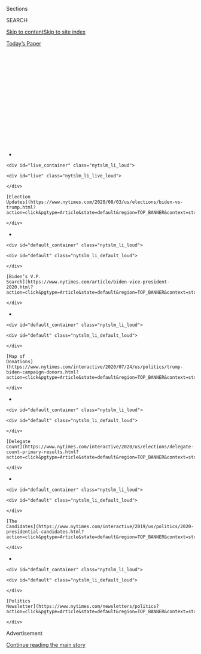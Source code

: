 <div id="app">

<div>

<div>

<div>

<div class="NYTAppHideMasthead css-1q2w90k e1suatyy0">

<div class="section css-ui9rw0 e1suatyy2">

<div class="css-eph4ug er09x8g0">

<div class="css-6n7j50">

</div>

<span class="css-1dv1kvn">Sections</span>

<div class="css-10488qs">

<span class="css-1dv1kvn">SEARCH</span>

</div>

[Skip to content](#site-content)[Skip to site
index](#site-index)

</div>

<div class="css-10698na e1huz5gh0">

</div>

</div>

<div id="masthead-bar-one" class="section hasLinks css-15hmgas e1csuq9d3">

<div class="css-uqyvli e1csuq9d0">

</div>

<div class="css-1uqjmks e1csuq9d1">

</div>

<div class="css-9e9ivx">

[](https://myaccount.nytimes.com/auth/login?response_type=cookie&client_id=vi)

</div>

<div class="css-1bvtpon e1csuq9d2">

[Today’s
Paper](https://www.nytimes.com/section/todayspaper)

</div>

</div>

</div>

</div>

<div data-aria-hidden="false">

<div id="site-content" data-role="main">

<div>

<div class="css-1aor85t" style="opacity:0.000000001;z-index:-1;visibility:hidden">

<div class="css-1hqnpie">

<div class="css-epjblv">

<span class="css-17xtcya">[The
Upshot](/section/upshot)</span><span class="css-x15j1o">|</span><span class="css-fwqvlz">In
Poll, Trump Falls Far Behind Biden in Six Key Battleground
States</span>

</div>

<div class="css-k008qs">

<div class="css-1iwv8en">

<span class="css-18z7m18"></span>

<div>

</div>

</div>

<span class="css-1n6z4y">https://nyti.ms/2CCmZhz</span>

<div class="css-1705lsu">

<div class="css-4xjgmj">

<div class="css-4skfbu" data-role="toolbar" data-aria-label="Social Media Share buttons, Save button, and Comments Panel with current comment count" data-testid="share-tools">

  - 
  - 
  - 
  - 
    
    <div class="css-6n7j50">
    
    </div>

  - 
  - 

</div>

</div>

</div>

</div>

</div>

</div>

<div id="NYT_TOP_BANNER_REGION" class="css-13pd83m">

<div>

<div id="styln-elections-notifications-menu" class="section interactive-content interactive-size-medium css-1edisqu">

<div class="css-17ih8de interactive-body">

<div class="nytslm_innerContainer" data-aria-live="polite">

<div class="nytslm_title">

</div>

  - 
    
    <div id="live_container" class="nytslm_li_loud">
    
    <div id="live" class="nytslm_li_live_loud">
    
    </div>
    
    [Election
    Updates](https://www.nytimes.com/2020/08/03/us/elections/biden-vs-trump.html?action=click&pgtype=Article&state=default&region=TOP_BANNER&context=storylines_menu)
    
    </div>

  - 
    
    <div id="default_container" class="nytslm_li_loud">
    
    <div id="default" class="nytslm_li_default_loud">
    
    </div>
    
    [Biden’s V.P.
    Search](https://www.nytimes.com/article/biden-vice-president-2020.html?action=click&pgtype=Article&state=default&region=TOP_BANNER&context=storylines_menu)
    
    </div>

  - 
    
    <div id="default_container" class="nytslm_li_loud">
    
    <div id="default" class="nytslm_li_default_loud">
    
    </div>
    
    [Map of
    Donations](https://www.nytimes.com/interactive/2020/07/24/us/politics/trump-biden-campaign-donors.html?action=click&pgtype=Article&state=default&region=TOP_BANNER&context=storylines_menu)
    
    </div>

  - 
    
    <div id="default_container" class="nytslm_li_loud">
    
    <div id="default" class="nytslm_li_default_loud">
    
    </div>
    
    [Delegate
    Count](https://www.nytimes.com/interactive/2020/us/elections/delegate-count-primary-results.html?action=click&pgtype=Article&state=default&region=TOP_BANNER&context=storylines_menu)
    
    </div>

  - 
    
    <div id="default_container" class="nytslm_li_loud">
    
    <div id="default" class="nytslm_li_default_loud">
    
    </div>
    
    [The
    Candidates](https://www.nytimes.com/interactive/2019/us/politics/2020-presidential-candidates.html?action=click&pgtype=Article&state=default&region=TOP_BANNER&context=storylines_menu)
    
    </div>

  - 
    
    <div id="default_container" class="nytslm_li_loud">
    
    <div id="default" class="nytslm_li_default_loud">
    
    </div>
    
    [Politics
    Newsletter](https://www.nytimes.com/newsletters/politics?action=click&pgtype=Article&state=default&region=TOP_BANNER&context=storylines_menu)
    
    </div>

</div>

</div>

</div>

</div>

</div>

<div id="top-wrapper" class="css-1sy8kpn">

<div id="top-slug" class="css-l9onyx">

Advertisement

</div>

[Continue reading the main
story](#after-top)

<div class="ad top-wrapper" style="text-align:center;height:100%;display:block;min-height:250px">

<div id="top" class="place-ad" data-position="top" data-size-key="top">

</div>

</div>

<div id="after-top">

</div>

</div>

<div>

<div class="css-v5btjw etb61u70">

<div class="css-h03alg etb61u71">

Upshot

</div>

</div>

<div id="sponsor-wrapper" class="css-1hyfx7x">

<div id="sponsor-slug" class="css-19vbshk">

Supported by

</div>

[Continue reading the main
story](#after-sponsor)

<div id="sponsor" class="ad sponsor-wrapper" style="text-align:center;height:100%;display:block">

</div>

<div id="after-sponsor">

</div>

</div>

<div class="css-186x18t">

</div>

<div class="css-1vkm6nb ehdk2mb0">

# In Poll, Trump Falls Far Behind Biden in Six Key Battleground States

</div>

Dwindling white support for the president leads to a deficit of at least
six points in each state.

<div class="css-18e8msd">

<div class="css-vp77d3 epjyd6m0">

<div class="css-hus3qt ey68jwv0" data-aria-hidden="true">

[![Nate
Cohn](https://static01.nyt.com/images/2018/06/13/multimedia/author-nate-cohn/author-nate-cohn-thumbLarge.jpg
"Nate Cohn")](https://www.nytimes.com/by/nate-cohn)

</div>

<div class="css-1baulvz">

By [<span class="css-1baulvz last-byline" itemprop="name">Nate
Cohn</span>](https://www.nytimes.com/by/nate-cohn)

</div>

</div>

  - 
    
    <div class="css-ld3wwf e16638kd2">
    
    Published June 25, 2020Updated July 20,
    2020
    
    </div>

  - 
    
    <div class="css-4xjgmj">
    
    <div class="css-pvvomx" data-role="toolbar" data-aria-label="Social Media Share buttons, Save button, and Comments Panel with current comment count" data-testid="share-tools">
    
      - 
      - 
      - 
      - 
        
        <div class="css-6n7j50">
        
        </div>
    
      - 
      - 
    
    </div>
    
    </div>

</div>

</div>

<div class="section meteredContent css-1r7ky0e" name="articleBody" itemprop="articleBody">

<div id="battleground-topline-table" class="section interactive-content interactive-size-scoop css-jme28f" data-id="100000007206380">

<div class="css-17ih8de interactive-body" data-sourceid="100000007206380">

<div class="g-story g-freebird g-max-limit" data-preview-slug="2020-06-15-siena-poll-wave-1">

<div id="topline-table" class="g-asset g-graphic" style="max-width: 600px">

<div data-role="img">

<div class="g-topline-table g-chart-container state">

<div class="g-banner-section">

###### NYT Upshot/  
Siena College poll

<div class="g-headshots-cont">

<div class="g-headshot-group biden-headshot-group">

![](https://static01.nyt.com/newsgraphics/2020/06/15/siena-poll-wave-1/1099537c29f271db65813de9ab77ed10211d2920/headshots/biden-new.png)

</div>

<div class="g-headshot-group trump-headshot-group">

![](https://static01.nyt.com/newsgraphics/2020/06/15/siena-poll-wave-1/1099537c29f271db65813de9ab77ed10211d2920/headshots/trump-new.png)

</div>

</div>

</div>

#### <span class="g-biden">Joe Biden</span> holds a strong lead among registered voters in six battleground states carried by <span class="g-trump">Donald Trump</span> in 2016.

<table>
<colgroup>
<col style="width: 33%" />
<col style="width: 33%" />
<col style="width: 33%" />
</colgroup>
<thead>
<tr class="header">
<th></th>
<th>2016 Result</th>
<th>NYT/Siena<br />
June 2020</th>
</tr>
</thead>
<tbody>
<tr class="odd">
<td>Michigan <span class="g-n">(n=610)</span></td>
<td><span class="g-poll-leader-margin">&lt;1</span> <span class="g-poll-leader-name">Trump</span></td>
<td><span class="g-poll-leader-margin">+11</span> <span class="g-poll-leader-name">Biden</span>
<div class="g-levels">
47-36
</div></td>
</tr>
<tr class="even">
<td>Wisconsin <span class="g-n">(655)</span></td>
<td><span class="g-poll-leader-margin">&lt;1</span> <span class="g-poll-leader-name">Trump</span></td>
<td><span class="g-poll-leader-margin">+11</span> <span class="g-poll-leader-name">Biden</span>
<div class="g-levels">
49-38
</div></td>
</tr>
<tr class="odd">
<td>Pennsylvania <span class="g-n">(651)</span></td>
<td><span class="g-poll-leader-margin">&lt;1</span> <span class="g-poll-leader-name">Trump</span></td>
<td><span class="g-poll-leader-margin">+10</span> <span class="g-poll-leader-name">Biden</span>
<div class="g-levels">
50-40
</div></td>
</tr>
<tr class="even">
<td>Florida <span class="g-n">(651)</span></td>
<td><span class="g-poll-leader-margin">+1</span> <span class="g-poll-leader-name">Trump</span></td>
<td><span class="g-poll-leader-margin">+6</span> <span class="g-poll-leader-name">Biden</span>
<div class="g-levels">
47-41
</div></td>
</tr>
<tr class="odd">
<td>Arizona <span class="g-n">(650)</span></td>
<td><span class="g-poll-leader-margin">+4</span> <span class="g-poll-leader-name">Trump</span></td>
<td><span class="g-poll-leader-margin">+7</span> <span class="g-poll-leader-name">Biden</span>
<div class="g-levels">
48-41
</div></td>
</tr>
<tr class="even">
<td>North Carolina <span class="g-n">(653)</span></td>
<td><span class="g-poll-leader-margin">+4</span> <span class="g-poll-leader-name">Trump</span></td>
<td><span class="g-poll-leader-margin">+9</span> <span class="g-poll-leader-name">Biden</span>
<div class="g-levels">
49-40
</div></td>
</tr>
</tbody>
</table>

<div class="g-poll-note">

Based on a New York Times/Siena College poll of 3,870 registered voters
from June 8 to June 18.

</div>

</div>

</div>

</div>

</div>

</div>

</div>

<div class="css-1fanzo5 StoryBodyCompanionColumn">

<div class="css-53u6y8">

[President
Trump](https://www.nytimes.com/interactive/2020/us/elections/donald-trump.html)
has lost significant ground in the six battleground states that clinched
his Electoral College victory in 2016, according to New York Times/Siena
College surveys, with Joseph R.
[Biden](https://www.nytimes.com/2020/07/03/upshot/joe-biden-voters-coronavirus.html)
Jr. opening double-digit leads in Michigan,
[Pennsylvania](https://www.nytimes.com/2020/07/02/us/politics/pennsylvania-trump-biden.html)
and Wisconsin.

[Mr.
Trump’s](https://www.nytimes.com/2020/07/02/us/politics/pennsylvania-trump-biden.html)
once-commanding [advantage among white
voters](https://www.nytimes.com/2020/06/29/us/politics/trump-swing-voters.html)
has nearly vanished, a development that would all but preclude the
president’s re-election if it persisted. Mr. Biden now has a 21-point
lead among white college graduates, and the president is losing among
white voters in the three Northern battleground states — not by much,
but he won them by nearly 10 points in 2016.

Four years ago, Mr. Trump’s strength in the disproportionately white
working-class battleground states allowed him to win the Electoral
College while losing the popular vote. The surveys indicate that the
president continues to fare better in these relatively white
battleground states than he does nationwide.

A separate Times/Siena survey released on Wednesday found Mr. Biden
leading by [14 points
nationwide](https://www.nytimes.com/2020/06/24/us/politics/trump-biden-poll-nyt-upshot-siena-college.html),
50 percent to 36 percent.

</div>

</div>

<div class="css-1fanzo5 StoryBodyCompanionColumn">

<div class="css-53u6y8">

Mr. Biden would win the presidency with at least 333 electoral votes,
far more than the 270 needed, if he won all six of the states surveyed
and held those won by Hillary Clinton four years ago. Most combinations
of any three of the six states — which also include Florida, Arizona and
North Carolina — would suffice.

With a little more than four months to go until the election, there is
still time for the president’s political standing to recover, just as it
did on so many occasions four years ago. He maintains a substantial
advantage on the economy, which could become an even more central issue
in what has already been a volatile election cycle. And many of the
undecided voters in these states lean Republican, and may end up
returning to their party’s nominee.

But for now, the findings confirm that the president’s political
standing has deteriorated sharply since October, when Times/Siena polls
found Mr. Biden ahead by just two percentage points across the same six
states (the average gap is now nine points). Since then, the nation has
faced a series of crises that would pose a grave political challenge to
any president seeking re-election. The
[polls](https://www.nytimes.com/2020/07/20/upshot/biden-trump-poll.html)
suggest that battleground-state voters believe the president has
struggled to meet the moment.

Over all, 42 percent of voters in the battleground states approve of how
Mr. Trump is handling his job as president, while 54 percent disapprove.

</div>

</div>

<div class="css-1fanzo5 StoryBodyCompanionColumn">

<div class="css-53u6y8">

These six​ states — with their mix of major cities, old industrial hubs,
growing suburbs, and even farmland — together deliver a grim judgment of
Mr. Trump on recent issues that have shaken American life. His handling
of the pandemic and the protests after the death of George Floyd help
explain his erosion across both old and new
battlegrounds.

</div>

</div>

<div id="battleground-issues" class="section interactive-content interactive-size-scoop css-bvtwvj" data-id="100000007206520">

<div class="css-17ih8de interactive-body" data-sourceid="100000007206520">

<div class="g-story g-freebird g-max-limit" data-preview-slug="2020-06-15-siena-poll-wave-1">

<div id="issues-chart" class="g-asset g-graphic" style="max-width: 600px">

<div data-role="img">

<div class="g-topline-table g-chart-container g-issues">

#### President Trump has the most support among voters in dealing with the economy, the least on issues connected to race.

###### Battleground voters who approve of Trump’s handling of ...

<table>
<colgroup>
<col style="width: 50%" />
<col style="width: 50%" />
</colgroup>
<tbody>
<tr class="odd">
<td>The economy</td>
<td><div class="g-bar-group">
<div class="g-bar" style="width: 100%">

</div>
<div class="g-bar-label" style="right: 0%">
56%
</div>
</div></td>
</tr>
<tr class="even">
<td>Coronavirus</td>
<td><div class="g-bar-group">
<div class="g-bar" style="width: 74.2222685742248%">

</div>
<div class="g-bar-label" style="right: 25.7777314257752%">
41%
</div>
</div></td>
</tr>
<tr class="odd">
<td>Criminal justice</td>
<td><div class="g-bar-group">
<div class="g-bar" style="width: 72.77952882885359%">

</div>
<div class="g-bar-label" style="right: 27.220471171146414%">
40%
</div>
</div></td>
</tr>
<tr class="even">
<td>Race relations</td>
<td><div class="g-bar-group">
<div class="g-bar" style="width: 60.774069511599734%">

</div>
<div class="g-bar-label" style="right: 39.225930488400266%">
34%
</div>
</div></td>
</tr>
<tr class="odd">
<td>Floyd protests</td>
<td><div class="g-bar-group">
<div class="g-bar" style="width: 55.37750396076264%">

</div>
<div class="g-bar-label" style="right: 44.62249603923736%">
31%
</div>
</div></td>
</tr>
</tbody>
</table>

<div class="g-poll-note">

Based on a New York Times/Siena College poll of 3,870 registered voters
from June 8 to June 18.

</div>

</div>

</div>

</div>

</div>

</div>

</div>

<div class="css-1fanzo5 StoryBodyCompanionColumn">

<div class="css-53u6y8">

Allan Larson, 83, a recently retired mechanical engineer in Apache
Junction, Ariz., began to regret his vote for the president shortly
after he took office — he said Mr. Trump tried to do away with too many
things President Obama had done, and kept firing good people — but his
handling of the pandemic solidified his
views.

<div id="NYT_MAIN_CONTENT_1_REGION" class="css-9tf9ac">

<div>

<div id="styln-nfldraft-updates-block" class="section interactive-content interactive-size-medium css-1ftcdic">

<div class="css-17ih8de interactive-body">

<div id="styln-briefing-block" data-asset-id="">

<div class="briefing-block-header-section">

# [Latest Updates: 2020 Election](https://www.nytimes.com/2020/08/03/us/elections/biden-vs-trump.html?action=click&pgtype=Article&state=default&region=MAIN_CONTENT_1&context=storylines_live_updates)

<div class="briefing-block-ts">

Updated 2020-08-03T23:41:33.919Z

</div>

</div>

  - [Trump assails mail-in voting anew, citing delays in declaring a
    winner in a New York congressional
    primary.](https://www.nytimes.com/2020/08/03/us/elections/biden-vs-trump.html?action=click&pgtype=Article&state=default&region=MAIN_CONTENT_1&context=storylines_live_updates#link-6494b448)
  - [Obama issues his first slate of 2020
    endorsements.](https://www.nytimes.com/2020/08/03/us/elections/biden-vs-trump.html?action=click&pgtype=Article&state=default&region=MAIN_CONTENT_1&context=storylines_live_updates#link-3de249e6)
  - [On the left and the right, Tuesday’s primary contests have party
    leaders paying
    attention.](https://www.nytimes.com/2020/08/03/us/elections/biden-vs-trump.html?action=click&pgtype=Article&state=default&region=MAIN_CONTENT_1&context=storylines_live_updates#link-2340e8b5)

<div class="briefing-block-footer">

<div class="briefing-block-footer-meta">

[See more
updates](https://www.nytimes.com/2020/08/03/us/elections/biden-vs-trump.html?action=click&pgtype=Article&state=default&region=MAIN_CONTENT_1&context=storylines_live_updates)

</div>

</div>

</div>

</div>

</div>

</div>

</div>

“He’s not doing anything about this here virus,” said Mr. Larson, who
plans to vote for Mr. Biden. “Just the way he’s running things, I don’t
think he’s doing the job he should do.”

On these recent issues, voter disapproval reflects more than just
general dissatisfaction with the state of the country. It seems to
reflect deeper disagreement with the president’s prioritization of the
economy over stopping the spread of coronavirus, and with his focus on
law and order over criminal justice.

A majority of voters, 63 percent, say they would rather back a
presidential candidate who focuses on the cause of protests, even when
the protests go too far, while just 31 percent say they would prefer to
support a candidate who says we need to be tough on demonstrations that
go too far.

Despite double-digit unemployment, 55 percent of voters in these six
states say the federal government’s priority should be to limit the
spread of the coronavirus, even if it hurts the economy, while just 35
percent say the federal government’s priority should be to restart the
economy. Even the newly unemployed, who would seem to have the most to
gain from a reopened economy, say stopping the coronavirus should be the
government’s priority.

A high-profile
[clash](https://www.nytimes.com/2020/05/31/us/politics/michigan-trump-election.html)
with Gov. Gretchen Whitmer of Michigan encapsulates the president’s
challenge. Mr. Trump sided with protesters who opposed her stay-at-home
orders, but voters in the state oppose the protests against social
distancing restrictions by 57 percent to 37 percent.

</div>

</div>

<div class="css-1fanzo5 StoryBodyCompanionColumn">

<div class="css-53u6y8">

As of now, 59 percent of voters in Michigan disapprove of Mr. Trump’s
handling of the coronavirus, the highest level of disapproval in any
battleground state polled. And nearly 40 percent of registered voters
there, including 11 percent of Republicans, say he has treated their
state worse than others in response to the
pandemic.

</div>

</div>

<div id="battleground-michigan" class="section interactive-content interactive-size-scoop css-bvtwvj" data-id="100000007206518">

<div class="css-17ih8de interactive-body" data-sourceid="100000007206518">

<div class="g-story g-freebird g-max-limit" data-preview-slug="2020-06-15-siena-poll-wave-1">

<div id="michigan-trump" class="g-asset g-graphic" style="max-width: 600px">

<div data-role="img">

<div class="g-topline-table g-chart-container g-michigan">

#### Voters in Michigan were much more likely to say that they thought President Trump treated their state unfairly in responding to the coronavirus.

###### Voters who say Trump treated their state worse than most:

<table>
<colgroup>
<col style="width: 50%" />
<col style="width: 50%" />
</colgroup>
<tbody>
<tr class="odd">
<td><span class="g-nyt-label-1">Arizona</span></td>
<td><div class="g-bar-group">
<div class="g-bar" style="width: 18.587761609913052%">

</div>
<div class="g-bar-label" style="right: 81.41223839008694%">
7%
</div>
</div></td>
</tr>
<tr class="even">
<td><span class="g-nyt-label-1">Florida</span></td>
<td><div class="g-bar-group">
<div class="g-bar" style="width: 21.120567993322233%">

</div>
<div class="g-bar-label" style="right: 78.87943200667777%">
8%
</div>
</div></td>
</tr>
<tr class="odd">
<td><span class="g-nyt-label-1">Michigan</span></td>
<td><div class="g-bar-group">
<div class="g-bar" style="width: 100%">

</div>
<div class="g-bar-label" style="right: 0%">
37%
</div>
</div></td>
</tr>
<tr class="even">
<td><span class="g-nyt-label-1">North Carolina</span></td>
<td><div class="g-bar-group">
<div class="g-bar" style="width: 38.20019826326635%">

</div>
<div class="g-bar-label" style="right: 61.79980173673365%">
14%
</div>
</div></td>
</tr>
<tr class="odd">
<td><span class="g-nyt-label-1">Pennsylvania</span></td>
<td><div class="g-bar-group">
<div class="g-bar" style="width: 34.711227444542%">

</div>
<div class="g-bar-label" style="right: 65.288772555458%">
13%
</div>
</div></td>
</tr>
<tr class="even">
<td><span class="g-nyt-label-1">Wisconsin</span></td>
<td><div class="g-bar-group">
<div class="g-bar" style="width: 27.131054975759156%">

</div>
<div class="g-bar-label" style="right: 72.86894502424084%">
10%
</div>
</div></td>
</tr>
</tbody>
</table>

<div class="g-poll-note">

Based on a New York Times/Siena College poll of 3,870 registered voters
from June 8 to June 18.

</div>

</div>

</div>

</div>

</div>

</div>

</div>

<div class="css-1fanzo5 StoryBodyCompanionColumn">

<div class="css-53u6y8">

Mr. Trump’s ratings are healthier on the kinds of issues that might have
dominated the election season under more ordinary circumstances. His 56
percent approval rating on the economy, versus 40 percent who
disapprove, is nearly the opposite of his overall job approval rating.
Battleground voters say by a double-digit margin that he would do a
better job on the issue than Mr. Biden, and they also prefer Mr. Trump
to handle relations with China.

There is still time for memories to fade or for the national debate to
return to more favorable turf for the president.

Joe Cook, a 35-year-old bakery manager in Orlando, Fla., voted for Mr.
Trump in 2016 and disapproves of how he has handled the coronavirus
outbreak. He said Mr. Trump shouldn’t have let the economy be shut down
during the pandemic, and should have cracked down on rioters.

Nevertheless, he will stick with Mr. Trump because he has run on lower
taxes and less regulation. “The less government in my life, the better,”
Mr. Cook said.

For now, though, the president’s coalition has suffered serious
defections, eroding the familiar demographic divides of recent
elections.

</div>

</div>

<div class="css-1fanzo5 StoryBodyCompanionColumn">

<div class="css-53u6y8">

Mr. Trump retains the support of 86 percent of respondents who said they
voted for him in 2016, down from 92 percent in October.

Mr. Biden, by contrast, has emerged from a contested primary with a
unified Democratic coalition. He wins 93 percent of the voters who
backed Mrs. Clinton four years ago, as well as 92 percent of
self-identified Democrats. Mr. Biden also enjoys a significant advantage
among those who voted for neither Mr. Trump nor Mrs. Clinton in 2016. He
has a 35-point lead among battleground voters who said they backed a
minor-party candidate or wrote in another.

Together, these shifts give Mr. Biden a six-point lead among voters who
participated in the 2016 election, according to voter-file records. The
same voters said they backed Mr. Trump over Mrs. Clinton in 2016 by 2.5
percentage points, slightly better for Mr. Trump than the actual result
of the six states, offering a level of validity to the survey’s
findings. Mr. Biden also has a 17-point lead among registered voters who
did not vote in the 2016 race.

Mr. Trump’s edge among white voters has dwindled despite national
attention to the kind of racial issues that many analysts believed
propelled his strength among white voters in the first place. If
attitudes about race were vital to Mr. Trump’s appeal with white voters,
then a foundation of his strength has been badly shaken.

[National polls
suggest](https://www.nytimes.com/interactive/2020/06/10/upshot/black-lives-matter-attitudes.html)
that the Black Lives Matter movement has become significantly more
popular since the 2016 election. The Times/Siena polls find that white
voters in the battleground states support the recent protests and agree
with the movement’s major complaints about the criminal justice system,
including that the death of Mr. Floyd is part of a broader pattern of
excessive police violence, and that the criminal justice system is
biased against African-Americans. They disapprove of how the president
is handling both the recent protests and race relations more generally.

Mr. Biden’s gains among white voters have been largest among the young
and college-educated white voters likeliest to back the protesters’
views on racial issues.

Over all in the six states, Mr. Biden holds a 55-34 lead among white
voters with at least a four-year college degree, an 11-point gain from
October. White voters under age 35 now back Mr. Biden by a margin of 50
percent to 31 percent, up from an all-but-tied race in October.

</div>

</div>

<div class="css-1fanzo5 StoryBodyCompanionColumn">

<div class="css-53u6y8">

White voters with more conservative attitudes on racial issues appear to
have soured on Mr. Trump in recent months, and yet they have not
embraced Mr.
Biden.

</div>

</div>

<div id="battleground-crosstabs" class="section interactive-content interactive-size-scoop css-bvtwvj" data-id="100000007206511">

<div class="css-17ih8de interactive-body" data-sourceid="100000007206511">

<div class="g-story g-freebird g-max-limit" data-preview-slug="2020-06-15-siena-poll-wave-1">

<div id="subgroup-table" class="g-asset g-graphic" style="max-width: 600px">

<div data-role="img">

<div class="g-topline-table g-chart-container demos">

#### Biden’s standing in battleground states represents a major shift in support from 2016 with nearly every group of voters.

<table>
<colgroup>
<col style="width: 20%" />
<col style="width: 20%" />
<col style="width: 20%" />
<col style="width: 20%" />
<col style="width: 20%" />
</colgroup>
<thead>
<tr class="header">
<th></th>
<th>Polls<br />
in 2016</th>
<th>NYT/Siena<br />
Oct. 2019</th>
<th>NYT/Siena<br />
June 2020</th>
<th>Change from 2019 NYT poll</th>
</tr>
</thead>
<tbody>
<tr class="odd">
<td>All reg. voters <span class="g-n">(n=3,870)</span></td>
<td><span class="g-poll-leader-margin">&lt;1</span> <span class="g-poll-leader-name">Clinton</span></td>
<td><span class="g-poll-leader-margin">+2</span> <span class="g-poll-leader-name">Biden</span></td>
<td><span class="g-poll-leader-margin">+9</span> <span class="g-poll-leader-name">Biden</span></td>
<td><div class="g-arrow-cont">
<div class="g-zero-marker" style="left: 92.59259259259258%;">

</div>
<div class="g-arrow" style="left: 65.77777777777779%; width: 26.814814814814795%; ">

</div>
<div class="g-endpoint-label g-arrow-label" style="right: 36.222222222222214%; ">
+7
</div>
</div></td>
</tr>
</tbody>
</table>

###### gender

<table>
<colgroup>
<col style="width: 20%" />
<col style="width: 20%" />
<col style="width: 20%" />
<col style="width: 20%" />
<col style="width: 20%" />
</colgroup>
<tbody>
<tr class="odd">
<td>Male <span class="g-n">(n=1,772)</span></td>
<td><span class="g-poll-leader-margin">+8</span> <span class="g-poll-leader-name">Trump</span></td>
<td><span class="g-poll-leader-margin">+12</span> <span class="g-poll-leader-name">Trump</span></td>
<td><span class="g-poll-leader-margin">+2</span> <span class="g-poll-leader-name">Trump</span></td>
<td><div class="g-arrow-cont">
<div class="g-zero-marker" style="left: 92.59259259259258%;">

</div>
<div class="g-arrow" style="left: 57.274622222222234%; width: 35.31797037037035%; ">

</div>
<div class="g-endpoint-label g-arrow-label" style="right: 44.725377777777766%; ">
+10
</div>
</div></td>
</tr>
<tr class="even">
<td>Female <span class="g-n">(2,098)</span></td>
<td><span class="g-poll-leader-margin">+8</span> <span class="g-poll-leader-name">Clinton</span></td>
<td><span class="g-poll-leader-margin">+13</span> <span class="g-poll-leader-name">Biden</span></td>
<td><span class="g-poll-leader-margin">+19</span> <span class="g-poll-leader-name">Biden</span></td>
<td><div class="g-arrow-cont">
<div class="g-zero-marker" style="left: 92.59259259259258%;">

</div>
<div class="g-arrow" style="left: 71.73895925925922%; width: 20.853633333333363%; ">

</div>
<div class="g-endpoint-label g-arrow-label" style="right: 30.261040740740782%; ">
+6
</div>
</div></td>
</tr>
</tbody>
</table>

###### Race and education

<table>
<colgroup>
<col style="width: 20%" />
<col style="width: 20%" />
<col style="width: 20%" />
<col style="width: 20%" />
<col style="width: 20%" />
</colgroup>
<tbody>
<tr class="odd">
<td>White <span class="g-n">(n=2,718)</span></td>
<td><span class="g-poll-leader-margin">+15</span> <span class="g-poll-leader-name">Trump</span></td>
<td><span class="g-poll-leader-margin">+12</span> <span class="g-poll-leader-name">Trump</span></td>
<td><span class="g-poll-leader-margin">+4</span> <span class="g-poll-leader-name">Trump</span></td>
<td><div class="g-arrow-cont">
<div class="g-zero-marker" style="left: 92.59259259259258%;">

</div>
<div class="g-arrow" style="left: 62.22222222222226%; width: 30.370370370370324%; ">

</div>
<div class="g-endpoint-label g-arrow-label" style="right: 39.77777777777774%; ">
+8
</div>
</div></td>
</tr>
<tr class="even">
<td>White, college <span class="g-n">(1,228)</span></td>
<td><span class="g-poll-leader-margin">+6</span> <span class="g-poll-leader-name">Clinton</span></td>
<td><span class="g-poll-leader-margin">+10</span> <span class="g-poll-leader-name">Biden</span></td>
<td><span class="g-poll-leader-margin">+21</span> <span class="g-poll-leader-name">Biden</span></td>
<td><div class="g-arrow-cont">
<div class="g-zero-marker" style="left: 92.59259259259258%;">

</div>
<div class="g-arrow" style="left: 50.92592592592591%; width: 41.66666666666667%; ">

</div>
<div class="g-endpoint-label g-arrow-label" style="right: 51.07407407407409%; ">
+11
</div>
</div></td>
</tr>
<tr class="odd">
<td>White, no coll. <span class="g-n">(1,472)</span></td>
<td><span class="g-poll-leader-margin">+26</span> <span class="g-poll-leader-name">Trump</span></td>
<td><span class="g-poll-leader-margin">+24</span> <span class="g-poll-leader-name">Trump</span></td>
<td><span class="g-poll-leader-margin">+16</span> <span class="g-poll-leader-name">Trump</span></td>
<td><div class="g-arrow-cont">
<div class="g-zero-marker" style="left: 92.59259259259258%;">

</div>
<div class="g-arrow" style="left: 63.481481481481495%; width: 29.111111111111086%; ">

</div>
<div class="g-endpoint-label g-arrow-label" style="right: 38.518518518518505%; ">
+8
</div>
</div></td>
</tr>
<tr class="even">
<td>Black <span class="g-n">(382)</span></td>
<td><span class="g-poll-leader-margin">+79</span> <span class="g-poll-leader-name">Clinton</span></td>
<td><span class="g-poll-leader-margin">+74</span> <span class="g-poll-leader-name">Biden</span></td>
<td><span class="g-poll-leader-margin">+76</span> <span class="g-poll-leader-name">Biden</span></td>
<td><div class="g-arrow-cont">
<div class="g-zero-marker" style="left: 92.59259259259258%;">

</div>
<div class="g-arrow" style="left: 84.07407407407406%; width: 8.518518518518519%; ">

</div>
<div class="g-endpoint-label g-arrow-label" style="right: 17.925925925925938%; ">
+2
</div>
</div></td>
</tr>
<tr class="odd">
<td>Hispanic <span class="g-n">(376)</span></td>
<td><span class="g-poll-leader-margin">+36</span> <span class="g-poll-leader-name">Clinton</span></td>
<td><span class="g-poll-leader-margin">+35</span> <span class="g-poll-leader-name">Biden</span></td>
<td><span class="g-poll-leader-margin">+36</span> <span class="g-poll-leader-name">Biden</span></td>
<td><div class="g-arrow-cont">
<div class="g-zero-marker" style="left: 92.59259259259258%;">

</div>
<div class="g-arrow" style="left: 88.65832222222222%; width: 3.9342703703703563%; ">

</div>
<div class="g-endpoint-label g-arrow-label" style="right: 13.341677777777775%; ">
+1
</div>
</div></td>
</tr>
</tbody>
</table>

###### age

<table>
<colgroup>
<col style="width: 20%" />
<col style="width: 20%" />
<col style="width: 20%" />
<col style="width: 20%" />
<col style="width: 20%" />
</colgroup>
<tbody>
<tr class="odd">
<td>18 to 29 <span class="g-n">(n=616)</span></td>
<td><span class="g-poll-leader-margin">+21</span> <span class="g-poll-leader-name">Clinton</span></td>
<td><span class="g-poll-leader-margin">+17</span> <span class="g-poll-leader-name">Biden</span></td>
<td><span class="g-poll-leader-margin">+38</span> <span class="g-poll-leader-name">Biden</span></td>
<td><div class="g-arrow-cont">
<div class="g-zero-marker" style="left: 92.59259259259258%;">

</div>
<div class="g-arrow" style="left: 15.817962962962975%; width: 76.7746296296296%; ">

</div>
<div class="g-endpoint-label g-arrow-label" style="right: 86.18203703703702%; ">
+21
</div>
</div></td>
</tr>
<tr class="even">
<td>30 to 44 <span class="g-n">(756)</span></td>
<td><span class="g-poll-leader-margin">+1</span> <span class="g-poll-leader-name">Clinton</span></td>
<td><span class="g-poll-leader-margin">+8</span> <span class="g-poll-leader-name">Biden</span></td>
<td><span class="g-poll-leader-margin">+15</span> <span class="g-poll-leader-name">Biden</span></td>
<td><div class="g-arrow-cont">
<div class="g-zero-marker" style="left: 92.59259259259258%;">

</div>
<div class="g-arrow" style="left: 66.32083703703702%; width: 26.271755555555558%; ">

</div>
<div class="g-endpoint-label g-arrow-label" style="right: 35.67916296296298%; ">
+7
</div>
</div></td>
</tr>
<tr class="odd">
<td>45 to 64 <span class="g-n">(1,288)</span></td>
<td><span class="g-poll-leader-margin">&lt;1</span> <span class="g-poll-leader-name">Trump</span></td>
<td><span class="g-poll-leader-margin">+7</span> <span class="g-poll-leader-name">Trump</span></td>
<td><span class="g-poll-leader-margin">+4</span> <span class="g-poll-leader-name">Trump</span></td>
<td><div class="g-arrow-cont">
<div class="g-zero-marker" style="left: 92.59259259259258%;">

</div>
<div class="g-arrow" style="left: 83.11598518518518%; width: 9.4766074074074%; ">

</div>
<div class="g-endpoint-label g-arrow-label" style="right: 18.88401481481482%; ">
+3
</div>
</div></td>
</tr>
<tr class="even">
<td>65+ <span class="g-n">(1,036)</span></td>
<td><span class="g-poll-leader-margin">+13</span> <span class="g-poll-leader-name">Trump</span></td>
<td><span class="g-poll-leader-margin">+1</span> <span class="g-poll-leader-name">Trump</span></td>
<td><span class="g-poll-leader-margin">+6</span> <span class="g-poll-leader-name">Biden</span></td>
<td><div class="g-arrow-cont">
<div class="g-zero-marker" style="left: 92.59259259259258%;">

</div>
<div class="g-arrow" style="left: 67.97607777777777%; width: 24.616514814814806%; ">

</div>
<div class="g-endpoint-label g-arrow-label" style="right: 34.023922222222225%; ">
+7
</div>
</div></td>
</tr>
</tbody>
</table>

<div class="g-poll-note">

Figures in 2020 are from a New York Times/Siena College poll of 3,870
registered voters from June 8 to June 18. Figures from 2019 are from a
NYT Upshot/Siena College
[poll](https://www.nytimes.com/2019/11/04/upshot/trump-biden-warren-polls.html)
of 3,766 registered voters from Oct. 13 to Oct. 26. Figures from 2016
represent a combination of 7,802 battleground respondents in polls by
The New York Times/Siena College, The New York Times/CBS News, Pew
Research, The Washington Post/ABC News and CNN/ORC in fall 2016.

</div>

</div>

</div>

</div>

</div>

</div>

</div>

<div class="css-1fanzo5 StoryBodyCompanionColumn">

<div class="css-53u6y8">

White voters without a degree, the linchpin of the president’s winning
coalition, back Mr. Trump by a 16-point margin in the battlegrounds,
down from a 24-point margin in October and a 26-point one in the final
polls of the last election. Despite that slide, Mr. Biden’s support
among white voters without a degree has increased by only one percentage
point since October.

One such voter Mr. Biden has gained is Samantha Spencer, 29, from
Beloit, Wis. “There’s just been so many different things that I’ve been
like viscerally disgusted by,” she said. “I’m a Christian and I know a
lot of people who are also Christians are still sticking with him, but
for my faith I can’t justify supporting this garbage anymore.”

Mr. Biden leads among voters 65 and over, reversing a decade-long
Republican advantage. But he has made relatively limited gains among
voters over age 50 since October, including no gains at all among white
voters over age 50 without a college degree.

Their relatively conservative attitudes on race and the protests could
be part of the reason for the president’s resilience: White voters in
the battleground states who are 50 and over oppose the recent
demonstrations, and say too many have turned to violent rioting. They
are split on whether discrimination against whites is as big a problem
as discrimination against minorities, and say that riots are a bigger
problem than police treatment of African-Americans by a
10-percentage-point margin.

Perhaps more surprisingly, Mr. Biden has also made few to no gains among
nonwhite voters, despite the national attention on criminal justice and
racism over the last month.

</div>

</div>

<div class="css-1fanzo5 StoryBodyCompanionColumn">

<div class="css-53u6y8">

Over all in the battlegrounds, Mr. Biden leads among black voters by 83
percent to 7 percent, up only slightly from October. Hispanic voters
back Mr. Biden by 62-26, also essentially unchanged. Neither lead
exceeds Mrs. Clinton’s margin in the final polls from 2016.

Mr. Biden’s wide lead is a reflection of the president’s weakness rather
than of his own strength. Over all, 55 percent of Mr. Biden’s supporters
say their vote is more a vote against Mr. Trump than a vote for Mr.
Biden, while 80 percent of Mr. Trump’s supporters say they’re mainly
[voting](https://www.nytimes.com/2020/06/27/us/politics/trump-biden-protests-polling.html)
for the president. And Mr. Biden’s gains have come without any
improvement in his favorability ratings, even as Mr. Trump’s have
plummeted.

But Mr. Biden’s standing is nonetheless healthy by most measures. Over
all, 50 percent of battleground voters say they have a favorable view of
him, compared with 47 percent who have an unfavorable view.

It’s possible that Mr. Biden will struggle to match his wide lead in the
polls at the ballot box. The battleground voters who don’t back either
Mr. Biden or Mr. Trump tend to tilt Republican, whether by party
registration or by affiliation, and 34 percent say they voted for Mr.
Trump in 2016, compared with 20 percent who backed Mrs. Clinton.

Some of these voters may return to the president by the end of the race,
yet at the moment, 56 percent of these voters disapprove of his
performance, while just 29 percent approve.

The results suggest that Mr. Biden still has an open path to a sweeping
victory. Over all, 55 percent of registered voters in the battleground
states said there was at least “some chance” they would support Mr.
Biden in the election, including 12 percent of Republicans, 11 percent
of voters who backed Mr. Trump in 2016, and 44 percent of the
Republican-tilting undecided voters.

As for Mr. Trump, 55 percent of registered voters in the battlegrounds
said there was “not really any chance” they would vote for him this
November.

</div>

</div>

<div id="2020-pollingribbon" class="section interactive-content interactive-size-scoop css-m2zfm8" data-id="100000007205799">

<div class="css-17ih8de interactive-body" data-sourceid="100000007205799">

<div id="g-graphic" class="g-bg-ribbon-widget g-bg-ribbon-belt g-bg-ribbon-belt-upshot">

<div class="g-belt-container">

<div class="belt-kicker">

### New York Times/Siena College polls

We asked thousands of voters across the country about President Trump,
Joseph R. Biden Jr., the coronavirus pandemic, Black Lives Matter and
more.

</div>

  - 
    
    <div class="image">
    
    [![](https://static01.nyt.com/newsgraphics/2020/06/23/2020-pollingribbon/3133357315cec7c0cac77287fdc6f8ec7774b74f/thumbs/allstates.jpg)](https://www.nytimes.com/2020/06/24/us/politics/trump-biden-poll-nyt-upshot-siena-college.html)
    
    </div>
    
    <div class="text">
    
    [](https://www.nytimes.com/2020/06/24/us/politics/trump-biden-poll-nyt-upshot-siena-college.html)
    
    # Biden Takes Dominant Lead as Voters Reject Trump on Virus and Race
    
    </div>
    
    June 24,
    2020

  - 
    
    <div class="image">
    
    [![](https://static01.nyt.com/newsgraphics/2020/06/23/2020-pollingribbon/3133357315cec7c0cac77287fdc6f8ec7774b74f/thumbs/battlestates.jpg)](https://www.nytimes.com/2020/06/25/upshot/poll-2020-biden-battlegrounds.html)
    
    </div>
    
    <div class="text">
    
    [](https://www.nytimes.com/2020/06/25/upshot/poll-2020-biden-battlegrounds.html)
    
    # Showing Strength With White Voters, Biden Builds Lead in Battleground States
    
    </div>
    
    June 25,
    2020

  - 
    
    <div class="image">
    
    [![](https://static01.nyt.com/newsgraphics/2020/06/23/2020-pollingribbon/3133357315cec7c0cac77287fdc6f8ec7774b74f/thumbs/altraces.jpg)](https://www.nytimes.com/2020/06/25/us/politics/trump-senate-republicans-poll.html)
    
    </div>
    
    <div class="text">
    
    [](https://www.nytimes.com/2020/06/25/us/politics/trump-senate-republicans-poll.html)
    
    # Trump’s Sagging Popularity Drags Down Republican Senate Candidates
    
    </div>
    
    June 25,
    2020

  - 
    
    <div class="image">
    
    [![](https://static01.nyt.com/newsgraphics/2020/06/23/2020-pollingribbon/3133357315cec7c0cac77287fdc6f8ec7774b74f/thumbs/vp.png)](https://www.nytimes.com/2020/06/26/us/politics/biden-vice-president-voters.html)
    
    </div>
    
    <div class="text">
    
    [](https://www.nytimes.com/2020/06/26/us/politics/biden-vice-president-voters.html)
    
    # Biden Is Getting a Lot of Advice on His V.P. Here’s What Voters Think.
    
    </div>
    
    June 26, 2020

<div class="belt-footer">

</div>

</div>

</div>

</div>

</div>

<div class="css-1fanzo5 StoryBodyCompanionColumn">

<div class="css-53u6y8">

-----

The Times/Siena poll of 3,870 registered voters in Pennsylvania,
Michigan, Florida, Arizona, Wisconsin and North Carolina was conducted
from June 8 to 18. The margin of sampling error for an individual state
poll ranges from plus-or-minus 4.1 to 4.6 percentage points. The margin
of sampling error on the full battleground sample is plus-or-minus 1.8
percentage points.

Here are the
[crosstabs](https://int.nyt.com/data/documenttools/battleground-0625/6ca076db1919b722/full.pdf)
and
[methodology](https://int.nyt.com/data/documenttools/nyt-siena-poll-methodology-june-2020/f6f533b4d07f4cbe/full.pdf)
for the poll.

-----

Claire Cain Miller contributing
reporting.

</div>

</div>

</div>

<div>

</div>

<div>

</div>

<div id="NYT_BELOW_MAIN_CONTENT_REGION">

<div>

<div id="STLYN_guide_v1_STYLN_guide_a" class="section css-l08pwh interactive-content interactive-size-medium">

<div class="css-17ih8de interactive-body">

<div class="g-story g-freebird g-max-limit" data-preview-slug="styln-scroll-guide">

</div>

<div id="g-electionguide-id" class="g-electionguide">

<div class="g-electionguide-container">

<div class="g-electionguide-wrapper">

<div class="g-electionguide-logo">

</div>

# Our 2020 Election Guide

Updated July 31, 2020

  - 
    
    -----
    
    ## The Latest
    
      - The vice-presidential watch begins in earnest this week. [Follow
        the latest updates
        here.](https://www.nytimes.com/2020/08/03/us/elections/biden-vs-trump.html?action=click&pgtype=Article&state=default&region=BELOW_MAIN_CONTENT&context=storylines_guide)

  - 
    
    -----
    
    ## Biden’s V.P. Search
    
      - [Here are 13
        women](https://www.nytimes.com/article/biden-vice-president-2020.html?action=click&pgtype=Article&state=default&region=BELOW_MAIN_CONTENT&context=storylines_guide)
        who have been under consideration to be Joe Biden’s running
        mate, and why each might be chosen — and might not be.

  - 
    
    -----
    
    ## Keep Up With Our Coverage
    
      - Get an
        [email](https://www.nytimes.com/newsletters/politics?action=click&pgtype=Article&state=default&region=BELOW_MAIN_CONTENT&context=storylines_guide)
        recapping the day’s news
    
    <!-- end list -->
    
      - Download our mobile app on
        [iOS](https://apps.apple.com/us/app/nytimes/id284862083?ls=1&mat_click_id=5c79ae7455014fd1bd66b5610c05b8f2-20191112-16948&referrer=mat_click_id%3D5c79ae7455014fd1bd66b5610c05b8f2-20191112-16948%26link_click_id%3D722930677036718082)
        and
        [Android](http://a.localytics.com/android?id=com.nytimes.android&referrer=utm_source%3Dother_nyt_mobile_web%26utm_medium%3DWeb%2520page%26utm_term%3DGeneral%2520Mobile%2520Page%26utm_campaign%3DNYT%2520Mobile%2520General%2520Page)
        and turn on Breaking News and Politics alerts

</div>

</div>

</div>

</div>

</div>

</div>

</div>

<div>

</div>

<div>

<div id="bottom-wrapper" class="css-1ede5it">

<div id="bottom-slug" class="css-l9onyx">

Advertisement

</div>

[Continue reading the main
story](#after-bottom)

<div id="bottom" class="ad bottom-wrapper" style="text-align:center;height:100%;display:block;min-height:90px">

</div>

<div id="after-bottom">

</div>

</div>

</div>

</div>

</div>

## Site Index

<div>

</div>

## Site Information Navigation

  - [© <span>2020</span> <span>The New York Times
    Company</span>](https://help.nytimes.com/hc/en-us/articles/115014792127-Copyright-notice)

<!-- end list -->

  - [NYTCo](https://www.nytco.com/)
  - [Contact
    Us](https://help.nytimes.com/hc/en-us/articles/115015385887-Contact-Us)
  - [Work with us](https://www.nytco.com/careers/)
  - [Advertise](https://nytmediakit.com/)
  - [T Brand Studio](http://www.tbrandstudio.com/)
  - [Your Ad
    Choices](https://www.nytimes.com/privacy/cookie-policy#how-do-i-manage-trackers)
  - [Privacy](https://www.nytimes.com/privacy)
  - [Terms of
    Service](https://help.nytimes.com/hc/en-us/articles/115014893428-Terms-of-service)
  - [Terms of
    Sale](https://help.nytimes.com/hc/en-us/articles/115014893968-Terms-of-sale)
  - [Site
    Map](https://spiderbites.nytimes.com)
  - [Help](https://help.nytimes.com/hc/en-us)
  - [Subscriptions](https://www.nytimes.com/subscription?campaignId=37WXW)

</div>

</div>

</div>

</div>
